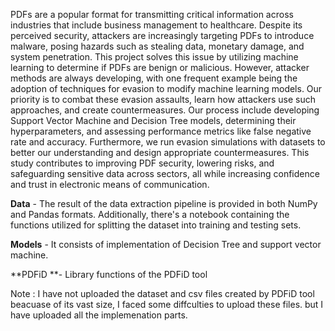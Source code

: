  PDFs are a popular format for transmitting critical information across industries that include business management to healthcare. Despite its perceived security, attackers are increasingly targeting PDFs to introduce malware, posing hazards such as stealing data, monetary damage, and system penetration. This project solves this issue by utilizing machine learning to determine if PDFs are benign or malicious. However, attacker methods are always developing, with one frequent example being the adoption of techniques for evasion to modify machine learning models. Our priority is to combat these evasion assaults, learn how attackers use such approaches, and create countermeasures. Our process include developing Support Vector Machine and Decision Tree models, determining their hyperparameters, and assessing performance metrics like false negative rate and accuracy. Furthermore, we run evasion simulations with datasets to better our understanding and design appropriate countermeasures. This study contributes to improving PDF security, lowering risks, and safeguarding sensitive data across sectors, all while increasing confidence and trust in electronic means of communication. 

**Data** - The result of the data extraction pipeline is provided in both NumPy and Pandas formats. Additionally, there's a notebook containing the functions utilized for splitting the dataset into training and testing sets.

**Models** - It consists of implementation of Decision Tree and support vector machine.

**PDFiD **- Library functions of the PDFiD tool

Note : I have not uploaded the dataset and csv files created by PDFiD tool beacuase of its vast size, I faced some diffculties to upload these files. but I have uploaded all the implemenation parts.
